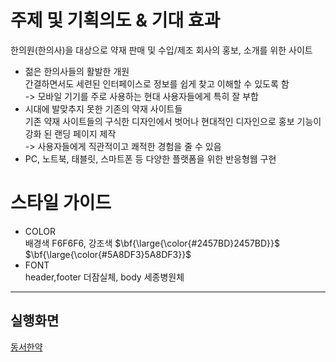 # 주제 및 기획의도 & 기대 효과
한의원(한의사)을 대상으로 약재 판매 및 수입/제조 회사의 홍보, 소개를 위한 사이트
- 젊은 한의사들의 활발한 개원  
간결하면서도 세련된 인터페이스로 정보를 쉽게 찾고 이해할 수 있도록 함    
-> 모바일 기기를 주로 사용하는 현대 사용자들에게 특히 잘 부합
- 시대에 발맞추지 못한 기존의 약재 사이트들  
기존 약재 사이트들의 구식한 디자인에서 벗어나 현대적인 디자인으로 홍보 기능이 강화 된 랜딩 페이지 제작    
-> 사용자들에게 직관적이고 쾌적한 경험을 줄 수 있음
- PC, 노트북, 태블릿, 스마트폰 등 다양한 플랫폼을 위한 반응형웹 구현
# 스타일 가이드
- COLOR  
배경색 F6F6F6, 강조색 $\bf{\large{\color{#2457BD}2457BD}}$ $\bf{\large{\color{#5A8DF3}5A8DF3}}$
- FONT  
header,footer 더잠실체, body 세종병원체
---
## 실행화면
[동서한약](https://koinoniays2.github.io/DongSeo/)
